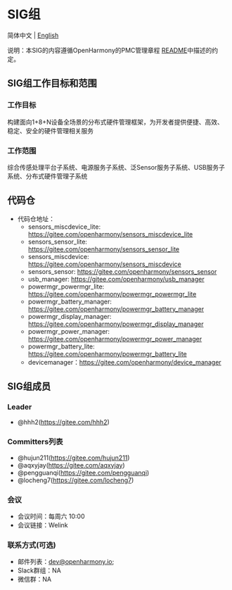 # SIG组
简体中文 | [English](./sig-distributedhardwaremgr.md)

说明：本SIG的内容遵循OpenHarmony的PMC管理章程 [README](/zh/pmc.md)中描述的约定。

## SIG组工作目标和范围

### 工作目标
构建面向1+8+N设备全场景的分布式硬件管理框架，为开发者提供便捷、高效、稳定、安全的硬件管理相关服务

### 工作范围
综合传感处理平台子系统、电源服务子系统、泛Sensor服务子系统、USB服务子系统、分布式硬件管理子系统

## 代码仓
- 代码仓地址：
  - sensors_miscdevice_lite: https://gitee.com/openharmony/sensors_miscdevice_lite
  - sensors_sensor_lite: https://gitee.com/openharmony/sensors_sensor_lite
  - sensors_miscdevice: https://gitee.com/openharmony/sensors_miscdevice
  - sensors_sensor: https://gitee.com/openharmony/sensors_sensor
  - usb_manager: https://gitee.com/openharmony/usb_manager
  - powermgr_powermgr_lite: https://gitee.com/openharmony/powermgr_powermgr_lite
  - powermgr_battery_manager: https://gitee.com/openharmony/powermgr_battery_manager
  - powermgr_display_manager: https://gitee.com/openharmony/powermgr_display_manager
  - powermgr_power_manager: https://gitee.com/openharmony/powermgr_power_manager
  - powermgr_battery_lite: https://gitee.com/openharmony/powermgr_battery_lite
  - devicemanager：https://gitee.com/openharmony/device_manager

## SIG组成员

### Leader
- @hhh2(https://gitee.com/hhh2)

### Committers列表
- @hujun211(https://gitee.com/hujun211)
- @aqxyjay(https://gitee.com/aqxyjay)
- @pengguanqi(https://gitee.com/pengguanqi)
- @locheng7(https://gitee.com/locheng7)

### 会议
 - 会议时间：每周六 10:00
 - 会议链接：Welink

### 联系方式(可选)
- 邮件列表：dev@openharmony.io;
- Slack群组：NA
- 微信群：NA